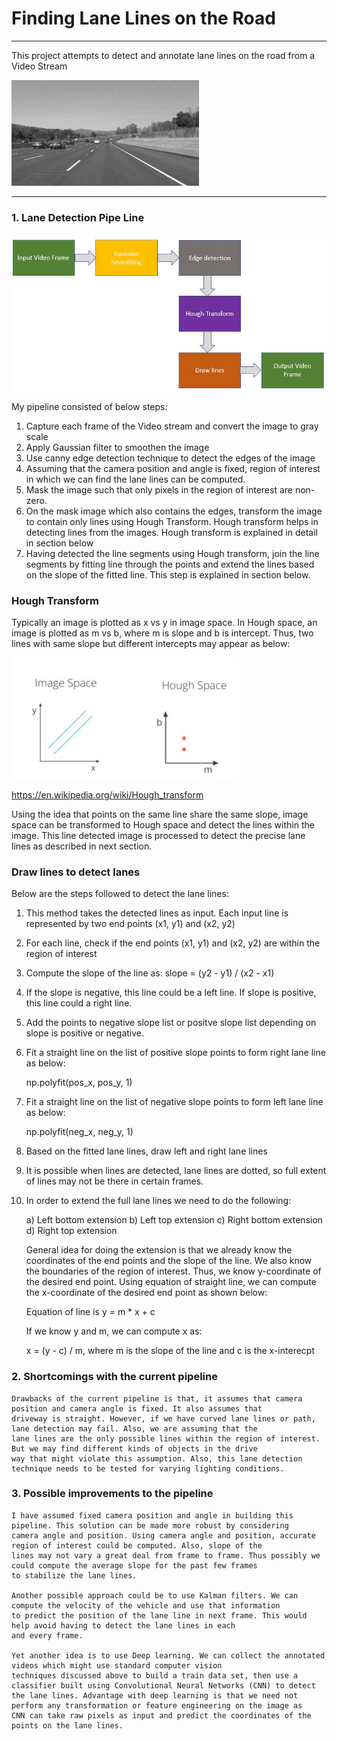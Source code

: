 # **Finding Lane Lines on the Road** 

---

[//]: # (Image References)

[image1]: ./examples/grayscale.jpg "Grayscale"
[image2]: ./examples/lane_detection_pipeline.JPG
[image3]: ./examples/houg_transform1.JPG

This project attempts to detect and annotate lane lines on the road from a Video Stream

![alt text][image1]


---

### 1. Lane Detection Pipe Line

![alt text][image2]


My pipeline consisted of below steps:

1. Capture each frame of the Video stream and convert the image to gray scale
2. Apply Gaussian filter to smoothen the image
3. Use canny edge detection technique to detect the edges of the image
4. Assuming that the camera position and angle is fixed, region of interest in which we can find the lane lines can be computed.
5. Mask the image such that only pixels in the region of interest are non-zero.
6. On the mask image which also contains the edges, transform the image to contain only lines using Hough Transform. 
   Hough transform helps in detecting lines from the images. Hough transform is explained in detail in section below
7. Having detected the line segments using Hough transform, join the line segments by fitting line through the points and extend the 
   lines based on the slope of the fitted line. This step is explained in section below.

### Hough Transform

Typically an image is plotted as x vs y in image space. In Hough space, an image is plotted as m vs b, where m is slope and b is intercept. 
Thus, two lines with same slope but different intercepts may appear as below:

![alt text][image3]

https://en.wikipedia.org/wiki/Hough_transform

Using the idea that points on the same line share the same slope, image space can be transformed to Hough space 
and detect the lines within the image. This line detected image is processed to detect the precise lane lines 
as described in next section.

### Draw lines to detect lanes

Below are the steps followed to detect the lane lines:

1. This method takes the detected lines as input. Each input line is represented by two end points (x1, y1) and (x2, y2)
2. For each line, check if the end points (x1, y1) and (x2, y2) are within the region of interest
3. Compute the slope of the line as:
   slope = (y2 - y1) / (x2 - x1)
4. If the slope is negative, this line could be a left line. If slope is positive, this line could a right line.
5. Add the points to negative slope list or positve slope list depending on slope is positive or negative.
6. Fit a straight line on the list of positive slope points to form right lane line as below: 

	np.polyfit(pos_x, pos_y, 1)	

7. Fit a straight line on the list of negative slope points to form left lane line as below: 

	np.polyfit(neg_x, neg_y, 1)

8. Based on the fitted lane lines, draw left and right lane lines
9. It is possible when lines are detected, lane lines are dotted, so full extent of lines may not be there in certain frames.
10. In order to extend the full lane lines we need to do the following:

    a) Left bottom extension
    b) Left top extension
    c) Right bottom extension
    d) Right top extension

    General idea for doing the extension is that we already know the coordinates of the end points and the slope of the line. 
    We also know the boundaries of the region of interest. Thus, we know y-coordinate of the desired end point. Using equation 
    of straight line, we can compute the x-coordinate of the desired end point as shown below:

    Equation of line is y = m * x + c

    If we know y and m, we can compute x as:

     x = (y - c) / m, where m is the slope of the line and c is the x-interecpt
	
### 2. Shortcomings with the current pipeline


    Drawbacks of the current pipeline is that, it assumes that camera position and camera angle is fixed. It also assumes that 
    driveway is straight. However, if we have curved lane lines or path, lane detection may fail. Also, we are assuming that the  
    lane lines are the only possible lines within the region of interest. But we may find different kinds of objects in the drive
    way that might violate this assumption. Also, this lane detection technique needs to be tested for varying lighting conditions.

### 3. Possible improvements to the pipeline

    I have assumed fixed camera position and angle in building this pipeline. This solution can be made more robust by considering
    camera angle and position. Using camera angle and position, accurate region of interest could be computed. Also, slope of the
    lines may not vary a great deal from frame to frame. Thus possibly we could compute the average slope for the past few frames
    to stabilize the lane lines.

    Another possible approach could be to use Kalman filters. We can compute the velocity of the vehicle and use that information
    to predict the position of the lane line in next frame. This would help avoid having to detect the lane lines in each
    and every frame.

    Yet another idea is to use Deep learning. We can collect the annotated videos which might use standard computer vision
    techniques discussed above to build a train data set, then use a classifier built using Convolutional Neural Networks (CNN) to detect
    the lane lines. Advantage with deep learning is that we need not perform any transformation or feature engineering on the image as 
    CNN can take raw pixels as input and predict the coordinates of the points on the lane lines.
